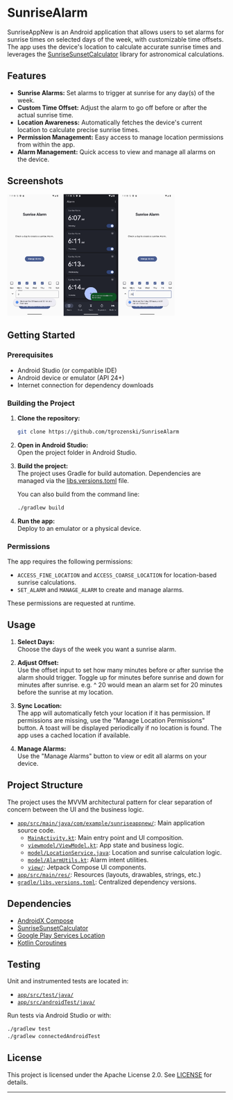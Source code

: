 # SunriseAlarm

SunriseAppNew is an Android application that allows users to set alarms for sunrise times on selected days of the week, with customizable time offsets. The app uses the device's location to calculate accurate sunrise times and leverages the [SunriseSunsetCalculator](https://github.com/mikereedell/sunrisesunsetlib-java) library for astronomical calculations.

## Features

- **Sunrise Alarms:** Set alarms to trigger at sunrise for any day(s) of the week.
- **Custom Time Offset:** Adjust the alarm to go off before or after the actual sunrise time.
- **Location Awareness:** Automatically fetches the device's current location to calculate precise sunrise times.
- **Permission Management:** Easy access to manage location permissions from within the app.
- **Alarm Management:** Quick access to view and manage all alarms on the device.

## Screenshots

<img src="Screenshots/Screenshot_20250827_074136.png" alt="In App Screenshot" style="width: 25%; height: 25%">
<img src="Screenshots/Screenshot_20250827_074158.png" alt="In App Screenshot" style="width: 25%; height: 25%">
<img src="Screenshots/Screenshot_20250827_074303.png" alt="In App Screenshot" style="width: 25%; height: 25%">

## Getting Started

### Prerequisites

- Android Studio (or compatible IDE)
- Android device or emulator (API 24+)
- Internet connection for dependency downloads

### Building the Project

1. **Clone the repository:**
   ```sh
   git clone https://github.com/tgrozenski/SunriseAlarm
   ```

2. **Open in Android Studio:**  
   Open the project folder in Android Studio.

3. **Build the project:**  
   The project uses Gradle for build automation. Dependencies are managed via the [libs.versions.toml](gradle/libs.versions.toml) file.

   You can also build from the command line:
   ```sh
   ./gradlew build
   ```

4. **Run the app:**  
   Deploy to an emulator or a physical device.

### Permissions

The app requires the following permissions:
- `ACCESS_FINE_LOCATION` and `ACCESS_COARSE_LOCATION` for location-based sunrise calculations.
- `SET_ALARM` and `MANAGE_ALARM` to create and manage alarms.

These permissions are requested at runtime.

## Usage

1. **Select Days:**  
   Choose the days of the week you want a sunrise alarm.

2. **Adjust Offset:**  
   Use the offset input to set how many minutes before or after sunrise the alarm should trigger. Toggle up for minutes before sunrise and down for minutes after sunrise. e.g. ^ 20 would mean an alarm set for 20 minutes before the sunrise at my location.

3. **Sync Location:**  
   The app will automatically fetch your location if it has permission. If permissions are missing, use the "Manage Location Permissions" button. A toast will be displayed periodically if no location is found. The app uses a cached location if available.

4. **Manage Alarms:**  
   Use the "Manage Alarms" button to view or edit all alarms on your device.

## Project Structure

The project uses the MVVM architectural pattern for clear separation of concern between the UI and the business logic.

- [`app/src/main/java/com/example/sunriseappnew/`](app/src/main/java/com/example/sunriseappnew/): Main application source code.
  - [`MainActivity.kt`](app/src/main/java/com/example/sunriseappnew/MainActivity.kt): Main entry point and UI composition.
  - [`viewmodel/ViewModel.kt`](app/src/main/java/com/example/sunriseappnew/viewmodel/ViewModel.kt): App state and business logic.
  - [`model/LocationService.java`](app/src/main/java/com/example/sunriseappnew/model/LocationService.java): Location and sunrise calculation logic.
  - [`model/AlarmUtils.kt`](app/src/main/java/com/example/sunriseappnew/model/AlarmUtils.kt): Alarm intent utilities.
  - [`view/`](app/src/main/java/com/example/sunriseappnew/view/): Jetpack Compose UI components.
- [`app/src/main/res/`](app/src/main/res/): Resources (layouts, drawables, strings, etc.)
- [`gradle/libs.versions.toml`](gradle/libs.versions.toml): Centralized dependency versions.

## Dependencies

- [AndroidX Compose](https://developer.android.com/jetpack/compose)
- [SunriseSunsetCalculator](https://github.com/mikereedell/sunrisesunsetlib-java)
- [Google Play Services Location](https://developer.android.com/training/location)
- [Kotlin Coroutines](https://github.com/Kotlin/kotlinx.coroutines)

## Testing

Unit and instrumented tests are located in:
- [`app/src/test/java/`](app/src/test/java/)
- [`app/src/androidTest/java/`](app/src/androidTest/java/)

Run tests via Android Studio or with:
```sh
./gradlew test
./gradlew connectedAndroidTest
```

## License

This project is licensed under the Apache License 2.0. See [LICENSE](LICENSE) for details.

---